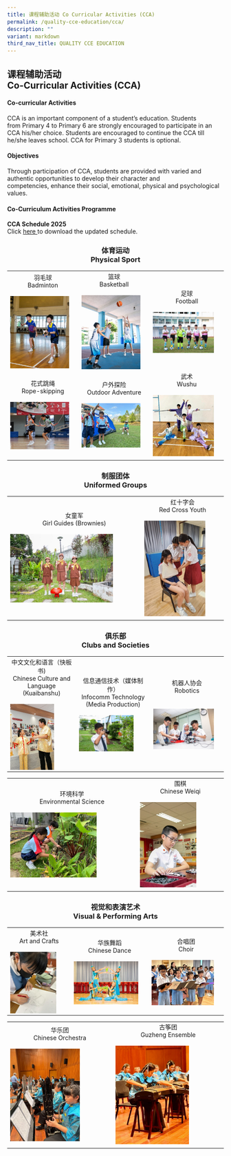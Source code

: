 ```yaml
---
title: 课程辅助活动 Co Curricular Activities (CCA)
permalink: /quality-cce-education/cca/
description: ""
variant: markdown
third_nav_title: QUALITY CCE EDUCATION
---
```

## 课程辅助活动 <br>Co-Curricular Activities (CCA)

#### Co-curricular Activities


CCA is an important component of a&nbsp;student’s education. Students from&nbsp;Primary 4 to Primary 6&nbsp;are strongly encouraged to participate in an CCA his/her choice.&nbsp;Students&nbsp;are encouraged to continue the CCA till he/she leaves school. CCA for Primary 3&nbsp;students is optional.

#### Objectives


Through participation of CCA, students are provided with varied and authentic opportunities to develop their character and competencies,&nbsp;enhance their social, emotional, physical and psychological values.

#### Co-Curriculum Activities Programme

 **CCA Schedule 2025** <br>
Click <a target="\_blank" href="https://for.edu.sg/hips-cca-schedule"> here </a> to download the updated schedule.


### <center> 体育运动 <br> Physical Sport </center>

|  |||
| -------- | -------- | -------- |
| <center>  羽毛球 <br>Badminton</center> <br> <img style="width: 90%;" src="/images/CCA/Badminton.jpg" align="center">  |<center>篮球<br> Basketball </center> <br> <img style="width: 90%;" src="/images/CCA/Basketball.jpg" align="center"> |<center> 足球<br>Football</center> <br><img style="width: 90%;" src="/images/CCA/Football.jpg" align="center">|
|<center>花式跳绳<br>Rope-skipping </center><br> <img style="width: 90%;" src="/images/CCA/Rope_Skipping.jpg" align="center"> |<center>户外探险<br>Outdoor Adventure </center><br> <img style="width: 90%;" src="/images/CCA/Outdoor_Adventure.jpg" align="center"> |<center>武术<br>Wushu</center><br> <img style="width: 90%;" src="/images/CCA/Wushu.jpg" align="center">|
|  |  |  |


### <center>制服团体 <br>Uniformed Groups</center>

|  |  | 
| -------- | -------- | 
|<center>女童军 <br> Girl Guides (Brownies)</center><br><img style="width: 80%;" src="/images/CCA/Brownies.jpg" align="center">| <center>红十字会<br>Red Cross Youth</center><br><img style="width: 80%;" src="/images/CCA/Red_Cross_Youth.jpg" align="center"> | 
|||


### <center>俱乐部 <br> Clubs and Societies</center>

|  |  |  |
| -------- | -------- | -------- |
|<center>中文文化和语言（快板书) <br>Chinese Culture and Language (Kuaibanshu) </center><br><img style="width: 70%;" src="/images/CCA/Kuaiban.jpg" align="center">  |<center> 信息通信技术（媒体制作） <br>Infocomm Technology (Media Production)</center><br><img style="width: 80%;" src="/images/CCA/Infocomm.jpg" align="center">|<center>机器人协会 <br> Robotics </center><br><br><img style="width: 90%;" src="/images/CCA/Robotics.jpg" align="center"> |

| |  | 
| -------- | -------- | 
| <center> 环境科学 <br>Environmental Science</center> <br> <img style="width: 70%;" src="/images/CCA/Enviromental_Science.jpg" align="center">| <center> 围棋 <br>Chinese Weiqi</center><br> <img style="width: 70%;" src="/images/CCA/Weiqi.jpg" align="center">| 
|||

### <center>视觉和表演艺术 <br>Visual &amp; Performing Arts</center>

|  |  |  |
| -------- | -------- | -------- |
| <center> 美术社<br>Art and Crafts </center><br><img style="width: 80%;" src="/images/CCA/Art_and_Craft.jpg" align="center">| <center> 华族舞蹈<br>Chinese Dance </center><br><img style="width: 90%;" src="/images/CCA/Chinese_Dance.jpg" align="center"> | <center> 合唱团<br>Choir </center><br> <img style="width: 90%;" src="/images/CCA/Choir.jpg" align="center">|

| |  | 
| -------- | -------- | 
| <center>华乐团<br>Chinese Orchestra</center><br> <img style="width:70%;" src="/images/CCA/Chinese_Orch.jpg" align="center">  | <center>古筝团<br>Guzheng Ensemble</center><br> <img style="width:70%;" src="/images/CCA/Guzheng_Ensemble.jpg" align="center"> | 
|||